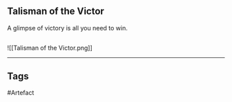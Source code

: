 ## Talisman of the Victor
A glimpse of victory
is all you need to win.
## 
![[Talisman of the Victor.png]]

---
## Tags
#Artefact